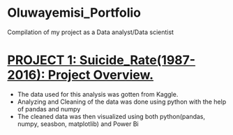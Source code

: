 # Oluwayemisi_Portfolio
Compilation of my project as a Data analyst/Data scientist

# [PROJECT 1: Suicide_Rate(1987-2016): Project Overview.](https://github.com/oluwayemisi1/World_Suicide_Rate)
*	The data used for this analysis was gotten from Kaggle. 
*	Analyzing and Cleaning of the data was done using python with the help of pandas and numpy
*	The cleaned data was then visualized using both python(pandas, numpy, seasbon, matplotlib) and Power Bi
